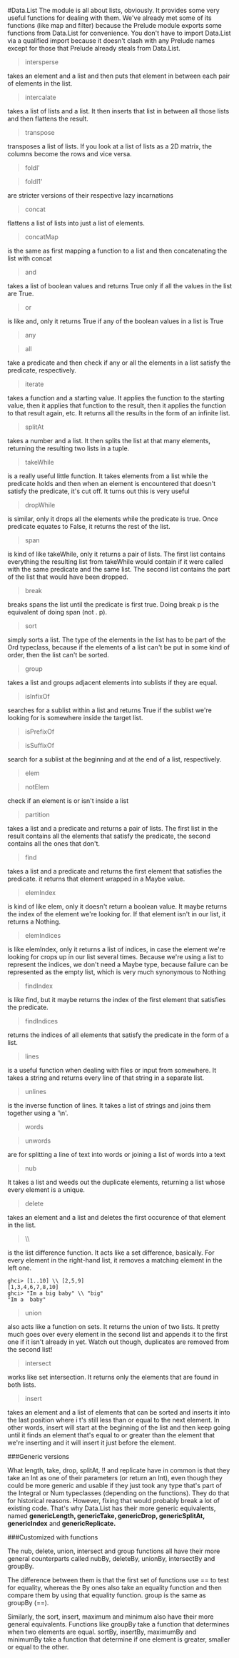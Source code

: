 #Data.List 
The module is all about lists, obviously.
It provides some very useful functions for dealing with them.
We've already met some of its functions (like map and filter) because the Prelude module exports some functions
from Data.List for convenience.
You don't have to import Data.List via a qualified import because it doesn't clash with
any Prelude names except for those that Prelude already steals from Data.List.


> intersperse 

takes an element and a list and then puts that element in between each pair of elements in the list.

> intercalate 

takes a list of lists and a list. It then inserts that list in between all those lists and then flattens the result.

> transpose 

transposes a list of lists. If you look at a list of lists as a 2D matrix, the columns become the rows and vice versa.

>foldl' 

>foldl1' 

are stricter versions of their respective lazy incarnations

>concat 

flattens a list of lists into just a list of elements.

>concatMap 

is the same as first mapping a function to a list and then concatenating the list with concat

>and 

takes a list of boolean values and returns True only if all the values in the list are True.

>or 

is like and, only it returns True if any of the boolean values in a list is True

>any 
 
>all 

take a predicate and then check if any or all the elements in a list satisfy the predicate, respectively.

>iterate 

takes a function and a starting value. It applies the function to the starting value, 
then it applies that function to the result, then it applies the function to that result again, etc.
It returns all the results in the form of an infinite list.

>splitAt 

takes a number and a list. It then splits the list at that many elements, returning the resulting two lists in a tuple.

>takeWhile 

is a really useful little function. 
It takes elements from a list while the predicate holds and then when an element is encountered that 
doesn't satisfy the predicate, it's cut off. 
It turns out this is very useful

>dropWhile 

is similar, only it drops all the elements while the predicate is true. 
Once predicate equates to False, it returns the rest of the list.

>span 

is kind of like takeWhile, only it returns a pair of lists. 
The first list contains everything the resulting list from takeWhile would contain 
if it were called with the same predicate and the same list. 
The second list contains the part of the list that would have been dropped.

>break 

breaks spans the list until the predicate is first true. Doing break p is the equivalent of doing span (not . p).
 
>sort 

simply sorts a list. 
The type of the elements in the list has to be part of the Ord typeclass, 
because if the elements of a list can't be put in some kind of order, then the list can't be sorted.

>group 

takes a list and groups adjacent elements into sublists if they are equal.

>isInfixOf 

searches for a sublist within a list and returns True if the sublist we're looking for is somewhere inside the target list.

>isPrefixOf  

>isSuffixOf 

search for a sublist at the beginning and at the end of a list, respectively.

>elem  

>notElem 

check if an element is or isn't inside a list

>partition 

takes a list and a predicate and returns a pair of lists. 
The first list in the result contains all the elements that satisfy the predicate, the second contains all the ones that don't.

>find 

takes a list and a predicate and returns the first element that satisfies the predicate.
it returns that element wrapped in a Maybe value.

>elemIndex 

is kind of like elem, only it doesn't return a boolean value. 
It maybe returns the index of the element we're looking for. 
If that element isn't in our list, it returns a Nothing.

>elemIndices 

is like elemIndex, only it returns a list of indices, 
in case the element we're looking for crops up in our list several times. 
Because we're using a list to represent the indices, we don't need a Maybe type, 
because failure can be represented as the empty list, which is very much synonymous to Nothing

>findIndex 

is like find, but it maybe returns the index of the first element that satisfies the predicate. 

>findIndices 

returns the indices of all elements that satisfy the predicate in the form of a list.

>lines 

is a useful function when dealing with files or input from somewhere. 
It takes a string and returns every line of that string in a separate list.

>unlines 

is the inverse function of lines. It takes a list of strings and joins them together using a '\n'.

>words  

>unwords 

are for splitting a line of text into words or joining a list of words into a text

>nub 

It takes a list and weeds out the duplicate elements, returning a list whose every element is a unique.

>delete 

takes an element and a list and deletes the first occurence of that element in the list.

>\\\\ 

is the list difference function. 
It acts like a set difference, basically. 
For every element in the right-hand list, it removes a matching element in the left one.
```
ghci> [1..10] \\ [2,5,9]  
[1,3,4,6,7,8,10]  
ghci> "Im a big baby" \\ "big"  
"Im a  baby" 
```

>union 

also acts like a function on sets. 
It returns the union of two lists. 
It pretty much goes over every element in the second list and appends it to the first one if it isn't already in yet. 
Watch out though, duplicates are removed from the second list!

>intersect 

works like set intersection. It returns only the elements that are found in both lists.

>insert 

takes an element and a list of elements that can be sorted and inserts it into the last position where i
t's still less than or equal to the next element. 
In other words, insert will start at the beginning of the list and then keep going until it finds an element 
that's equal to or greater than the element that we're inserting and it will insert it just before the element.

###Generic versions

What length, take, drop, splitAt, !! and replicate have in common is that they take an Int as one of their parameters 
(or return an Int), even though they could be more generic and usable if they just took any type that's 
part of the Integral or Num typeclasses (depending on the functions). 
They do that for historical reasons. However, fixing that would probably break a lot of existing code. 
That's why Data.List has their more generic equivalents, named 
**genericLength, genericTake, genericDrop, genericSplitAt, genericIndex** and **genericReplicate.**

###Customized with functions

The nub, delete, union, intersect and group functions all have their more general counterparts called 
nubBy, deleteBy, unionBy, intersectBy and groupBy. 

The difference between them is that the first set of functions use == to test for equality, 
whereas the By ones also take an equality function and then compare them by using that equality function. 
group is the same as groupBy (==).

Similarly, the sort, insert, maximum and minimum also have their more general equivalents. 
Functions like groupBy take a function that determines when two elements are equal. 
sortBy, insertBy, maximumBy and minimumBy take a function that determine if one element is greater, smaller or equal to the other.
 
